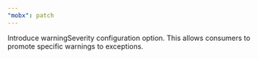 ```yaml
---
"mobx": patch
---
```


Introduce warningSeverity configuration option. This allows consumers to promote specific warnings to exceptions.
